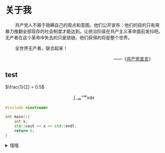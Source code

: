 # 关于我

&nbsp;&nbsp;&nbsp;&nbsp;&nbsp;&nbsp;&nbsp;&nbsp;共产党人不屑于隐瞒自己的观点和意图。他们公开宣布：他们的目的只有用暴力推翻全部现存的社会制度才能达到。让统治阶级在共产主义革命面前发抖吧。无产者在这个革命中失去的只是锁链。他们获得的将是整个世界。

&nbsp;&nbsp;&nbsp;&nbsp;&nbsp;&nbsp;&nbsp;&nbsp;全世界无产者，联合起来！

<div align="right">
——《<a href="https://www.marxists.org/chinese/marx/01.htm">共产党宣言</a>》&nbsp;&nbsp;&nbsp;&nbsp;&nbsp;&nbsp;&nbsp;&nbsp;
</div>

## test

$\frac{1}{2} = 0.5$

$$
\int_{-\infty}^{+\infty} x \text{d}x
$$

```cpp
#include <iostream>

int main(){
    int x;
    std::cout << x << std::endl;
    return 0;
}
```

<details><summary>嘻嘻</summary>

```cpp
#include <iostream>
using namespace std;

int main(){

   return 0;
}
```
</details>